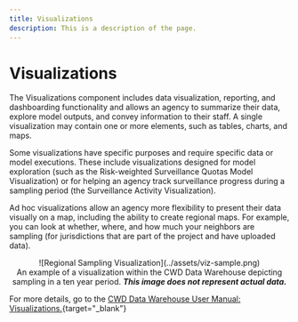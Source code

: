 ```yaml
---
title: Visualizations
description: This is a description of the page.
---
```


# Visualizations

The Visualizations component includes data visualization, reporting, and dashboarding functionality and allows an agency to summarize their data, explore model outputs, and convey information to their staff. A single visualization may contain one or more elements, such as tables, charts, and maps.

Some visualizations have specific purposes and require specific data or model executions. These include visualizations designed for model exploration (such as the Risk-weighted Surveillance Quotas Model Visualization) or for helping an agency track surveillance progress during a sampling period (the Surveillance Activity Visualization).

Ad hoc visualizations allow an agency more flexibility to present their data visually on a map, including the ability to create regional maps. For example, you can look at whether, where, and how much your neighbors are sampling (for jurisdictions that are part of the project and have uploaded data).

<center>![Regional Sampling Visualization](../assets/viz-sample.png)
<figcaption>An example of a visualization within the CWD Data Warehouse depicting sampling in a ten year period. <em><b>This image does not represent actual data.</b></em></figcaption></center>

For more details, go to the [CWD Data Warehouse User Manual: Visualizations.](https://pages.github.coecis.cornell.edu/CWHL/CWD-Data-Warehouse/visualizations.html){target="_blank"}


